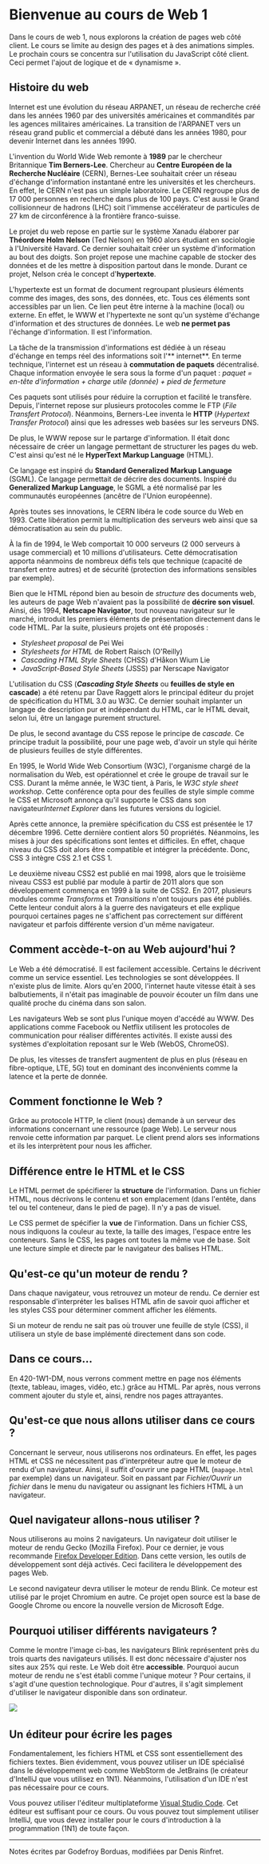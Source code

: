 Bienvenue au cours de Web 1
==========================

Dans le cours de web 1, nous explorons la création de pages web côté client. Le cours se limite au design des pages et à
des animations simples. Le prochain cours se concentra sur l'utilisation du JavaScript côté client. Ceci permet l'ajout
de logique et de « dynamisme ».

Histoire du web
---------------

Internet est une évolution du réseau ARPANET, un réseau de recherche créé dans les années 1960 par des universités
américaines et commandités par les agences militaires américaines. La transition de l'ARPANET vers un réseau grand
public et commercial a débuté dans les années 1980, pour devenir Internet dans les années 1990.

L'invention du World Wide Web remonte à **1989** par le chercheur Britannique **Tim Berners-Lee**. Chercheur au **Centre
Européen de la Recherche Nucléaire** (CERN), Bernes-Lee souhaitait créer un réseau d'échange d'information instantané
entre les universités et les chercheurs. En effet, le CERN n'est pas un simple laboratoire. Le CERN regroupe plus de 17
000 personnes en recherche dans plus de 100 pays. C'est aussi le Grand collisionneur de hadrons (LHC) soit l'immense
accélérateur de particules de 27 km de circonférence à la frontière franco-suisse.

Le projet du web repose en partie sur le système Xanadu élaborer par
**Théordore Holm Nelson** (Ted Nelson) en 1960 alors étudiant en sociologie à l'Université Havard. Ce dernier souhaitait
créer un système d'information au bout des doigts. Son projet repose une machine capable de stocker des données et de
les mettre à disposition partout dans le monde. Durant ce projet, Nelson créa le concept d'**hypertexte**.

L'hypertexte est un format de document regroupant plusieurs éléments comme des images, des sons, des données, etc. Tous ces
éléments sont accessibles par un lien. Ce lien peut être interne à la machine (local) ou externe. En effet, le WWW et
l'hypertexte ne sont qu'un système d'échange d'information et des structures de données. Le web **ne permet pas**
l'échange d'information. Il est l'information.

La tâche de la transmission d'informations est dédiée à un réseau d'échange en temps réel des informations soit l'**
internet**. En terme technique, l'internet est un réseau à **commutation de paquets**
décentralisé. Chaque information envoyée le sera sous la forme d'un paquet : *paquet = en-tête d'information + charge
utile (donnée) + pied de fermeture*

Ces paquets sont utilisés pour réduire la corruption et facilité le transfère. Depuis, l'internet repose sur plusieurs
protocoles comme le FTP (*File Transfert Protocol*). Néanmoins, Berners-Lee inventa le
**HTTP** (*Hypertext Transfer Protocol*) ainsi que les adresses web basées sur les serveurs DNS.

De plus, le WWW repose sur le partarge d'information. Il était donc nécessaire de créer un langage permettant de
structurer les pages du web. C'est ainsi qu'est né le **HyperText Markup Language** (HTML).

Ce langage est inspiré du **Standard Generalized Markup Language**
(SGML). Ce langage permettait de décrire des documents. Inspiré du
**Generalized Markup Language**, le SGML a été normalisé par les communautés européennes (ancêtre de l'Union européenne).

Après toutes ses innovations, le CERN libéra le code source du Web en 1993. 
Cette libération permit la multiplication des serveurs web ainsi que sa démocratisation au sein du public.

À la fin de 1994, le Web comportait 10 000 serveurs (2 000 serveurs à usage commercial) et 10 millions d'utilisateurs.
Cette démocratisation apporta néanmoins de nombreux défis tels que technique (capacité de transfert entre autres) et de
sécurité (protection des informations sensibles par exemple).

Bien que le HTML répond bien au besoin de *structure* des documents web, les auteurs de page Web n'avaient pas la
possibilité de **décrire son visuel**. Ainsi, dès 1994, **Netscape Navigator**, tout nouveau navigateur sur le marché,
introduit les premiers éléments de présentation directement dans le code HTML. Par la suite, plusieurs projets ont été
proposés :

- *Stylesheet proposal* de Pei Wei
- *Stylesheets for HTML* de Robert Raisch (O'Reilly)
- *Cascading HTML Style Sheets* (CHSS) d'Håkon Wium Lie
- *JavaScript-Based Style Sheets* (JSSS) par Nerscape Navigator

L'utilisation du CSS (***Cascading Style Sheets*** ou **feuilles de style en cascade**) a été retenu par Dave Raggett
alors le principal éditeur du projet de spécification du HTML 3.0 au W3C. Ce dernier souhait implanter un langage de
description pur et indépendant du HTML, car le HTML devait, selon lui, être un langage purement structurel.

De plus, le second avantage du CSS repose le principe de *cascade*. Ce principe traduit la possibilité, pour une page
web, d'avoir un style qui hérite de plusieurs feuilles de style différentes.

En 1995, le World Wide Web Consortium (W3C), l'organisme chargé de la normalisation du Web, est opérationnel et crée le
groupe de travail sur le CSS. Durant la même année, le W3C tient, à Paris, le *W3C style sheet workshop*. Cette
conférence opta pour des feuilles de style simple comme le CSS et Microsoft annonça qu'il supporte le CSS dans son
navigateur*Internet Explorer* dans les futures versions du logiciel.

Après cette annonce, la première spécification du CSS est présentée le 17 décembre 1996. Cette dernière contient alors
50 propriétés. Néanmoins, les mises à jour des spécifications sont lentes et difficiles. En effet, chaque niveau du CSS
doit alors être compatible et intégrer la précédente. Donc, CSS 3 intègre CSS 2.1 et CSS 1.

Le deuxième niveau CSS2 est publié en mai 1998, alors que le troisième niveau CSS3 est publié par module à partir de
2011 alors que son développement commença en 1999 à la suite de CSS2. En 2017, plusieurs modules comme *Transforms* et 
*Transitions* n'ont toujours pas été publiés. Cette lenteur conduit alors à la guerre des navigateurs et elle explique
pourquoi certaines pages ne s'affichent pas correctement sur différent navigateur et parfois différente version d'un
même navigateur.

Comment accède-t-on au Web aujourd'hui ?
----------------------------------------

Le Web a été démocratisé. Il est facilement accessible. Certains le décrivent comme un service essentiel. Les
technologies se sont développées. Il n'existe plus de limite. Alors qu'en 2000, l'internet haute vitesse était à ses
balbutiements, il n'était pas imaginable de pouvoir écouter un film dans une qualité proche du cinéma dans son salon.

Les navigateurs Web se sont plus l'unique moyen d'accédé au WWW. Des applications comme Facebook ou Netflix utilisent
les protocoles de communication pour réaliser différentes activités. Il existe aussi des systèmes d'exploitation
reposant sur le Web (WebOS, ChromeOS).

De plus, les vitesses de transfert augmentent de plus en plus (réseau en fibre-optique, LTE, 5G) tout en dominant des
inconvénients comme la latence et la perte de donnée.

Comment fonctionne le Web ?
---------------------------

Grâce au protocole HTTP, le client (nous) demande à un serveur des informations concernant une ressource (page Web).
Le serveur nous renvoie cette information par parquet. Le client prend alors ses informations et ils les interprètent
pour nous les afficher.

Différence entre le HTML et le CSS
----------------------------------

Le HTML permet de spécifierer la **structure** de l'information. Dans un fichier HTML, nous décrivons le contenu et son
emplacement (dans l'entête, dans tel ou tel conteneur, dans le pied de page). Il n'y a pas de visuel.

Le CSS permet de spécifier la **vue** de l'information. Dans un fichier CSS, nous indiquons la couleur au texte, la
taille des images, l'espace entre les conteneurs. Sans le CSS, les pages ont toutes la même vue de base. Soit une
lecture simple et directe par le navigateur des balises HTML.

Qu'est-ce qu'un moteur de rendu ?
---------------------------------

Dans chaque navigateur, vous retrouvez un moteur de rendu. Ce dernier est responsable d'interpréter les balises HTML
afin de savoir quoi afficher et les styles CSS pour déterminer comment afficher les éléments.

Si un moteur de rendu ne sait pas où trouver une feuille de style (CSS), il utilisera un style de base implémenté
directement dans son code.

Dans ce cours...
----------------

En 420-1W1-DM, nous verrons comment mettre en page nos éléments (texte, tableau, images, vidéo, etc.) grâce au HTML. Par
après, nous verrons comment ajouter du style et, ainsi, rendre nos pages attrayantes.

Qu'est-ce que nous allons utiliser dans ce cours ?
--------------------------------------------------

Concernant le serveur, nous utiliserons nos ordinateurs. En effet, les pages HTML et CSS ne nécessitent pas
d'interpréteur autre que le moteur de rendu d'un navigateur. Ainsi, il suffit d'ouvrir une page HTML
(`mapage.html` par exemple) dans un navigateur. Soit en passant par
*Fichier/Ouvrir un fichier* dans le menu du navigateur ou assignant les fichiers HTML à un navigateur.

Quel navigateur allons-nous utiliser ?
--------------------------------------

Nous utiliserons au moins 2 navigateurs. Un navigateur doit utiliser le moteur de rendu Gecko (Mozilla Firefox). Pour ce
dernier, je vous recommande
[Firefox Developer Edition](https://www.mozilla.org/fr/firefox/developer/). Dans cette version, les outils de
développement sont déjà activés. Ceci facilitera le développement des pages Web.

Le second navigateur devra utiliser le moteur de rendu Blink. Ce moteur est utilisé par le projet Chromium en autre. Ce
projet open source est la base de Google Chrome ou encore la nouvelle version de Microsoft Edge.


Pourquoi utiliser différents navigateurs ?
---------------------------------------

Comme le montre l'image ci-bas, les navigateurs Blink représentent près du trois quarts des navigateurs utilisés. Il est
donc nécessaire d'ajuster nos sites aux 25% qui reste. Le Web doit être
**accessible**. Pourquoi aucun moteur de rendu ne s'est établi comme l'unique moteur ? Pour certains, il s'agit d'une
question technologique. Pour d'autres, il s'agit simplement d'utiliser le navigateur disponible dans son ordinateur.

![](images/répartition.png)

Un éditeur pour écrire les pages
--------------------------------

Fondamentalement, les fichiers HTML et CSS sont essentiellement des fichiers textes. Bien évidemment, vous pouvez
utiliser un IDE spécialisé dans le développement web comme WebStorm de JetBrains (le créateur d'IntelliJ que vous
utilisez en 1N1). Néanmoins, l'utilisation d'un IDE n'est pas nécessaire pour ce cours.

Vous pouvez utiliser l'éditeur multiplateforme
[Visual Studio Code](https://code.visualstudio.com/). Cet éditeur est suffisant pour ce cours. Ou vous pouvez tout
simplement utiliser IntelliJ, que vous devez installer pour le cours d'introduction à la programmation (1N1)
de toute façon.

------------------------------------------------------------------------

Notes écrites par Godefroy Borduas, modifiées par Denis Rinfret.
